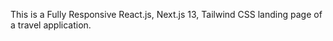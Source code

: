 This is a Fully Responsive React.js, Next.js 13, Tailwind CSS landing page of a travel application.
